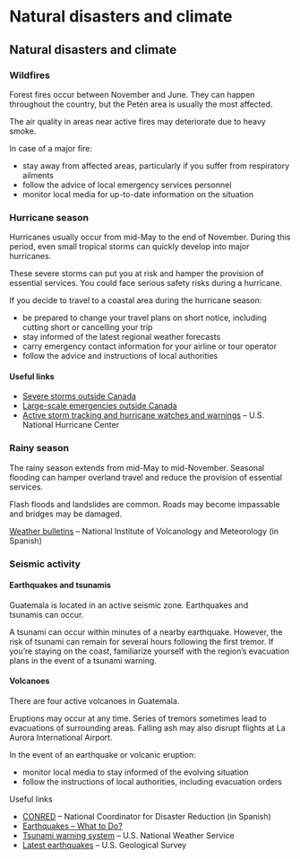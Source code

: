 # Natural disasters and climate

## Natural disasters and climate

### Wildfires

Forest fires occur between November and June. They can happen throughout the country, but the Petén area is usually the most affected.

The air quality in areas near active fires may deteriorate due to heavy smoke.

In case of a major fire:

* stay away from affected areas, particularly if you suffer from respiratory ailments
* follow the advice of local emergency services personnel
* monitor local media for up-to-date information on the situation

### Hurricane season

Hurricanes usually occur from mid-May to the end of November. During this period, even small tropical storms can quickly develop into major hurricanes.

These severe storms can put you at risk and hamper the provision of essential services. You could face serious safety risks during a hurricane.

If you decide to travel to a coastal area during the hurricane season:

* be prepared to change your travel plans on short notice, including cutting short or cancelling your trip
* stay informed of the latest regional weather forecasts
* carry emergency contact information for your airline or tour operator
* follow the advice and instructions of local authorities

#### Useful links

* [Severe storms outside Canada](https://travel.gc.ca/travelling/health-safety/hurricanes-typhoons-cyclones-monsoons )
* [Large-scale emergencies outside Canada](https://travel.gc.ca/assistance/emergency-info/large-scale-emergencies-abroad)
* [Active storm tracking and hurricane watches and warnings](http://www.nhc.noaa.gov/) – U.S. National Hurricane Center

### Rainy season

The rainy season extends from mid-May to mid-November. Seasonal flooding can hamper overland travel and reduce the provision of essential services.

Flash floods and landslides are common. Roads may become impassable and bridges may be damaged.

[Weather bulletins](https://insivumeh.gob.gt/) – National Institute of Volcanology and Meteorology (in Spanish)

### Seismic activity

#### Earthquakes and tsunamis

Guatemala is located in an active seismic zone. Earthquakes and tsunamis can occur.

A tsunami can occur within minutes of a nearby earthquake. However, the risk of tsunami can remain for several hours following the first tremor. If you’re staying on the coast, familiarize yourself with the region’s evacuation plans in the event of a tsunami warning.

#### Volcanoes

There are four active volcanoes in Guatemala.

Eruptions may occur at any time. Series of tremors sometimes lead to evacuations of surrounding areas. Falling ash may also disrupt flights at La Aurora International Airport.

In the event of an earthquake or volcanic eruption:

* monitor local media to stay informed of the evolving situation
* follow the instructions of local authorities, including evacuation orders

Useful links

* [CONRED](https://conred.gob.gt/) – National Coordinator for Disaster Reduction (in Spanish)
* [Earthquakes – What to Do?](https://www.getprepared.gc.ca/cnt/rsrcs/pblctns/rthqks-wtd/index-en.aspx)
* [Tsunami warning system](http://tsunami.gov/) – U.S. National Weather Service
* [Latest earthquakes](https://earthquake.usgs.gov/earthquakes/map/) – U.S. Geological Survey